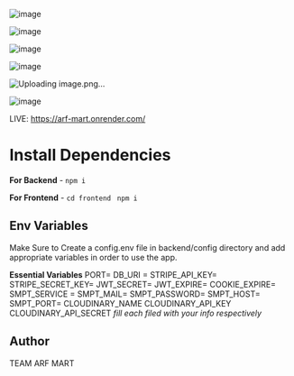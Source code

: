 ![image](https://github.com/user-attachments/assets/b05cf1ce-5792-48a6-8e75-451e358c6f45)

![image](https://github.com/user-attachments/assets/e33df33d-fb2a-4d6e-82e8-2f18025f6d89)

![image](https://github.com/user-attachments/assets/9a823c38-ea4e-4a56-bdd3-c411ab62536a)

![image](https://github.com/user-attachments/assets/633348af-6516-44c8-9c84-3c03f046bae3)

![Uploading image.png…]()


![image](https://github.com/user-attachments/assets/dd928bcb-0a40-4c1d-93bf-5d83aadc378e)


LIVE: https://arf-mart.onrender.com/



# Install Dependencies

**For Backend** - `npm i`

**For Frontend** - `cd frontend` ` npm i`

## Env Variables

Make Sure to Create a config.env file in backend/config directory and add appropriate variables in order to use the app.

**Essential Variables**
PORT=
DB_URI =
STRIPE_API_KEY=
STRIPE_SECRET_KEY=
JWT_SECRET=
JWT_EXPIRE=
COOKIE_EXPIRE=
SMPT_SERVICE =
SMPT_MAIL=
SMPT_PASSWORD=
SMPT_HOST=
SMPT_PORT=
CLOUDINARY_NAME
CLOUDINARY_API_KEY
CLOUDINARY_API_SECRET
_fill each filed with your info respectively_

## Author
TEAM ARF MART
